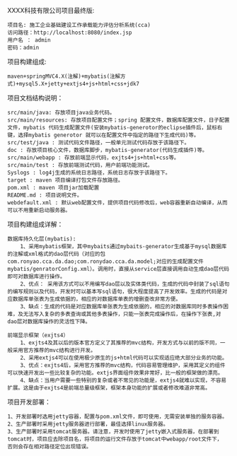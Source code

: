 ﻿XXXX科技有限公司项目最终版:

	项目名: 施工企业基础建设工作承载能力评估分析系统(cca)
	访问路径：http://localhost:8080/index.jsp
	用户名 ： admin
	密码：admin

项目构建组成: 
	
	maven+springMVC4.X(注解)+mybatis(注解方式)+mysql5.X+jetty+extjs4+js+html+css+jdk7

项目文档结构说明：

	src/main/java: 存放项目java业务代码。
	src/main/resources: 存放项目配置文件；spring 配置文件，数据库配置文件，日子配置文件，mybatis 代码生成配置文件(安装mybatis-generotor的eclipse插件后，鼠标右键，选择mybatis generotor 就可以在配置文件中指定的路径下生成代码)等。
	src/test/java : 测试代码文件路径，一般单元测试代码存放于该路径下。
	doc : 存放项目核心文件，数据库脚步，mybatis-generator(代码生成插件)等。
	src/main/webapp : 存放前端显示代码，exjts4+js+html+css等。
	src/main/test : 存放前端测试代码，用户前端功能测试。
	Syslogs : log4j生成的系统日志路径，系统日志存放于该路径下。
	target : maven 项目编译打包文件存放路径。
	pom.xml : maven 项目jar加载配置
	README.md : 项目说明文件。
	webdefault.xml : 默认web配置文件，提供项目代码修改后，web容器重新自动编译，从而可以不用重新启动服务器。

项目构建组成详解：
	
	数据库持久化层(mybatis): 
		1、采用mybatis框架，其中mybaits通过mybaits-generator生成基于mysql数据库的注解或xml格式的dao层代码（对应的包 com.ronyao.cca.da.dao;com.ronydao.cca.da.model;对应的生成配置文件 mybatis/genratorConfig.xml）。调用时，直接从service层直接调用自动生成dao层代码即可对数据库进行操作。
		2、优点： 采用该方式可以不用编写dao层以及实体类代码，生成的代码中封装了sql语句的编写规则以及代码，开发时可以基本写sql语句，很大程度提高了开发效率。生成的代码是对应数据库单张表为生成依据的，相应的对数据库单表的增删查改非常方便。
		3、缺点：生成的代码是对应数据库单张表为生成依据的，相应的对数据库同时多表操作困难，及无法写入复杂的多表查询或其他多表操作，只能一张表完成操作后，在操作下张表,对dao层对数据库操作的灵活性下降。
	
	前端显示框架（exjts4）
		1、exjts4及其以后的版本官方定义了其推荐的mvc结构，开发方式与以前的版不同，一般采用官方推荐的mvc结构进行开发。
		2、采用extjs4可以在使用极少原生的js+html代码可以实现适应绝大部分业务的功能。
		3、优点：exjts4后，采用官方推荐的mvc结构，代码容易管理维护，采用其定义的组件可以快速开发出一些比较复杂的功能。extjs界面组件效果非常好，比一般的框架做的漂亮。
		4、缺点：当用户需要一些特别的复杂或者不常见的功能是，extjs4就难以实现，不容易扩展。这是由于exjts4是前端总量级框架，框架本身功能的扩展或者修改难道非常高。
		
				
项目开发部署：

	1、开发部署时选用jetty容器，配置与pom.xml文件，即可使用，无需安装单独的服务容器。
	2、生产部署时采用jetty服务器进行部署，最佳选择linux服务器。
	3、生产部署时采用tomcat服务器。请注意，开发时使用了jetty嵌入式服务器，在部署到tomcat时，项目应去除项目名，将项目的运行文件存放于tomcat中webapp/root文件下， 否则会存在相对路径定位出现错误。


